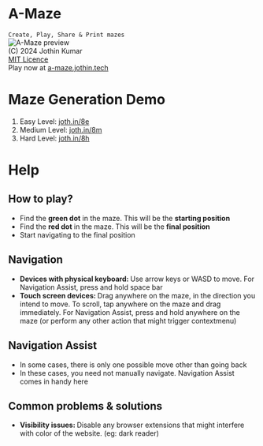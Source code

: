 # A-Maze
`Create, Play, Share & Print mazes`
<br>
![A-Maze preview](https://cdn.jothin.tech/img/a-maze.png)
<br>
(C) 2024 Jothin Kumar
<br>
[MIT Licence](https://github.com/Jothin-kumar/a-maze/blob/main/LICENSE)
<br>
Play now at [a-maze.jothin.tech](https://a-maze.jothin.tech)
# Maze Generation Demo
 1. Easy Level: [joth.in/8e](https://joth.in/8e)
 2. Medium Level: [joth.in/8m](https://joth.in/8m)
 3. Hard Level: [joth.in/8h](https://joth.in/8h)
# Help
<h2>How to play?</h2>
<ul>
    <li>Find the <strong>green dot</strong> in the maze. This will be the <strong>starting position</strong></li>
    <li>Find the <strong>red dot</strong> in the maze. This will be the <strong>final position</strong></li>
    <li>Start navigating to the final position</li>
</ul>
<h2>Navigation</h2>
<ul>
    <li><strong>Devices with physical keyboard: </strong>Use arrow keys or WASD to move. For Navigation Assist, press and hold space bar</li>
    <li><strong>Touch screen devices: </strong>Drag anywhere on the maze, in the direction you intend to move. To scroll, tap anywhere on the maze and drag immediately. For Navigation Assist, press and hold anywhere on the maze (or perform any other action that might trigger contextmenu)</li>
</ul>
<h2>Navigation Assist</h2>
<ul>
    <li>In some cases, there is only one possible move other than going back</li>
    <li>In these cases, you need not manually navigate. Navigation Assist comes in handy here</li>
</ul>
<h2>Common problems & solutions</h2>
<ul>
    <li><strong>Visibility issues: </strong>Disable any browser extensions that might interfere with color of the website. (eg: dark reader)</li>
</ul>
